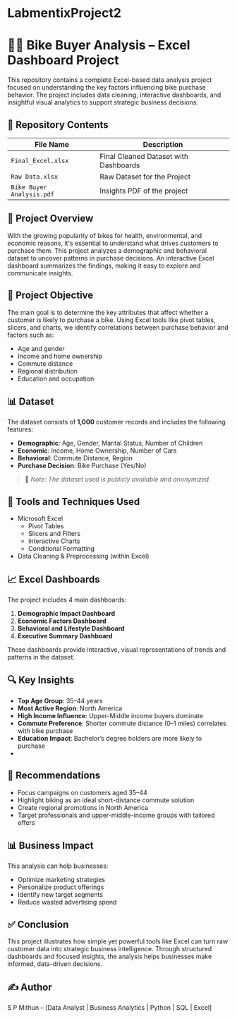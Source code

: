 # LabmentixProject2
# 🚴‍♂️ Bike Buyer Analysis – Excel Dashboard Project

This repository contains a complete Excel-based data analysis project focused on understanding the key factors influencing bike purchase behavior. The project includes data cleaning, interactive dashboards, and insightful visual analytics to support strategic business decisions.

## 📁 Repository Contents
| File Name                             | Description                                                                                                     |
| ------------------------------------- | --------------------------------------------------------------------------------------------------------------- |
| `Final_Excel.xlsx`               | Final Cleaned Dataset with Dashboards    |
| `Raw Data.xlsx`   | Raw Dataset for the Project    |
| `Bike Buyer Analysis.pdf`                  | Insights PDF of the project                                                           |


## 📌 Project Overview

With the growing popularity of bikes for health, environmental, and economic reasons, it's essential to understand what drives customers to purchase them. This project analyzes a demographic and behavioral dataset to uncover patterns in purchase decisions. An interactive Excel dashboard summarizes the findings, making it easy to explore and communicate insights.

## 🎯 Project Objective

The main goal is to determine the key attributes that affect whether a customer is likely to purchase a bike. Using Excel tools like pivot tables, slicers, and charts, we identify correlations between purchase behavior and factors such as:

- Age and gender
- Income and home ownership
- Commute distance
- Regional distribution
- Education and occupation

## 📊 Dataset

The dataset consists of **1,000** customer records and includes the following features:

- **Demographic**: Age, Gender, Marital Status, Number of Children
- **Economic**: Income, Home Ownership, Number of Cars
- **Behavioral**: Commute Distance, Region
- **Purchase Decision**: Bike Purchase (Yes/No)

> 📁 _Note: The dataset used is publicly available and anonymized._

## 🔧 Tools and Techniques Used

- Microsoft Excel
  - Pivot Tables
  - Slicers and Filters
  - Interactive Charts
  - Conditional Formatting
- Data Cleaning & Preprocessing (within Excel)

## 📈 Excel Dashboards

The project includes 4 main dashboards:

1. **Demographic Impact Dashboard**
2. **Economic Factors Dashboard**
3. **Behavioral and Lifestyle Dashboard**
4. **Executive Summary Dashboard**

These dashboards provide interactive, visual representations of trends and patterns in the dataset.

## 🔍 Key Insights

- **Top Age Group**: 35–44 years
- **Most Active Region**: North America
- **High Income Influence**: Upper-Middle income buyers dominate
- **Commute Preference**: Shorter commute distance (0–1 miles) correlates with bike purchase
- **Education Impact**: Bachelor’s degree holders are more likely to purchase
- 

## 📌 Recommendations

- Focus campaigns on customers aged 35–44
- Highlight biking as an ideal short-distance commute solution
- Create regional promotions in North America
- Target professionals and upper-middle-income groups with tailored offers

## 📊 Business Impact

This analysis can help businesses:

- Optimize marketing strategies
- Personalize product offerings
- Identify new target segments
- Reduce wasted advertising spend

## ✅ Conclusion

This project illustrates how simple yet powerful tools like Excel can turn raw customer data into strategic business intelligence. Through structured dashboards and focused insights, the analysis helps businesses make informed, data-driven decisions.


## ✍️ Author

S P Mithun – \[Data Analyst | Business Analytics | Python | SQL | Excel]
